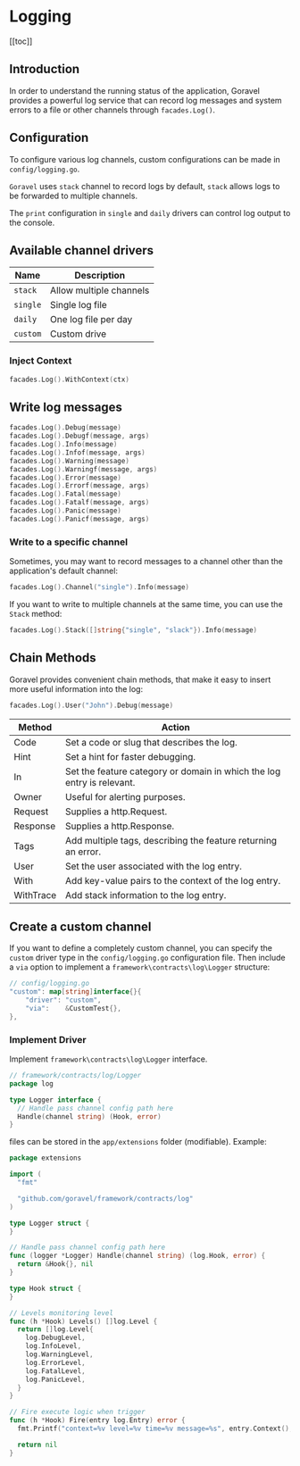 # Logging

[[toc]]

## Introduction

In order to understand the running status of the application, Goravel provides a powerful log service that can record log messages and system errors to a file or other channels through `facades.Log()`.

## Configuration

To configure various log channels, custom configurations can be made in `config/logging.go`.

`Goravel` uses `stack` channel to record logs by default, `stack` allows logs to be forwarded to multiple channels.

The `print` configuration in `single` and `daily` drivers can control log output to the console.

## Available channel drivers

| Name     | Description             |
| -------- | ----------------------- |
| `stack`  | Allow multiple channels |
| `single` | Single log file         |
| `daily`  | One log file per day    |
| `custom` | Custom drive            |

### Inject Context

```go
facades.Log().WithContext(ctx)
```

## Write log messages

```go
facades.Log().Debug(message)
facades.Log().Debugf(message, args)
facades.Log().Info(message)
facades.Log().Infof(message, args)
facades.Log().Warning(message)
facades.Log().Warningf(message, args)
facades.Log().Error(message)
facades.Log().Errorf(message, args)
facades.Log().Fatal(message)
facades.Log().Fatalf(message, args)
facades.Log().Panic(message)
facades.Log().Panicf(message, args)
```

### Write to a specific channel

Sometimes, you may want to record messages to a channel other than the application's default channel:

```go
facades.Log().Channel("single").Info(message)
```

If you want to write to multiple channels at the same time, you can use the `Stack` method:

```go
facades.Log().Stack([]string{"single", "slack"}).Info(message)
```

## Chain Methods

Goravel provides convenient chain methods, that make it easy to insert more useful information into the log:

```go
facades.Log().User("John").Debug(message)
```

| Method       | Action           |
| -----------  | -------------- |
| Code         | Set a code or slug that describes the log.     |
| Hint         | Set a hint for faster debugging.     |
| In           | Set the feature category or domain in which the log entry is relevant.     |
| Owner        | Useful for alerting purposes.    |
| Request      | Supplies a http.Request.     |
| Response     | Supplies a http.Response.     |
| Tags         | Add multiple tags, describing the feature returning an error.     |
| User         | Set the user associated with the log entry.     |
| With         | Add key-value pairs to the context of the log entry.    |
| WithTrace    | Add stack information to the log entry.   |

## Create a custom channel

If you want to define a completely custom channel, you can specify the `custom` driver type in the `config/logging.go` configuration file.
Then include a `via` option to implement a `framework\contracts\log\Logger` structure:

```go
// config/logging.go
"custom": map[string]interface{}{
    "driver": "custom",
    "via":    &CustomTest{},
},
```

### Implement Driver

Implement `framework\contracts\log\Logger` interface.

```go
// framework/contracts/log/Logger
package log

type Logger interface {
  // Handle pass channel config path here
  Handle(channel string) (Hook, error)
}
```

files can be stored in the `app/extensions` folder (modifiable). Example:

```go
package extensions

import (
  "fmt"

  "github.com/goravel/framework/contracts/log"
)

type Logger struct {
}

// Handle pass channel config path here
func (logger *Logger) Handle(channel string) (log.Hook, error) {
  return &Hook{}, nil
}

type Hook struct {
}

// Levels monitoring level
func (h *Hook) Levels() []log.Level {
  return []log.Level{
    log.DebugLevel,
    log.InfoLevel,
    log.WarningLevel,
    log.ErrorLevel,
    log.FatalLevel,
    log.PanicLevel,
  }
}

// Fire execute logic when trigger
func (h *Hook) Fire(entry log.Entry) error {
  fmt.Printf("context=%v level=%v time=%v message=%s", entry.Context(), entry.Level(), entry.Time(), entry.Message())

  return nil
}
```

<CommentService/>